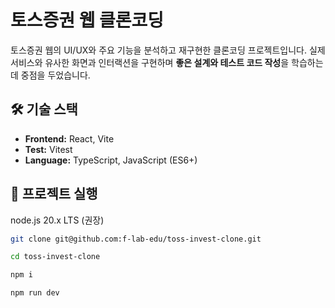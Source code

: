 # 토스증권 웹 클론코딩

토스증권 웹의 UI/UX와 주요 기능을 분석하고 재구현한 클론코딩 프로젝트입니다.
실제 서비스와 유사한 화면과 인터랙션을 구현하며 **좋은 설계와 테스트 코드 작성**을 학습하는 데 중점을 두었습니다.

## 🛠 기술 스택

- **Frontend:** React, Vite
- **Test:** Vitest
- **Language:** TypeScript, JavaScript (ES6+)

## 🚀 프로젝트 실행
node.js 20.x LTS (권장)
```bash
git clone git@github.com:f-lab-edu/toss-invest-clone.git

cd toss-invest-clone

npm i

npm run dev
